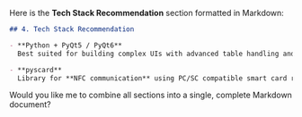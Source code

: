Here is the **Tech Stack Recommendation** section formatted in Markdown:

```markdown
## 4. Tech Stack Recommendation

- **Python + PyQt5 / PyQt6**
  Best suited for building complex UIs with advanced table handling and layout flexibility.

- **pyscard**
  Library for **NFC communication** using PC/SC compatible smart card readers.
```

Would you like me to combine all sections into a single, complete Markdown document?
